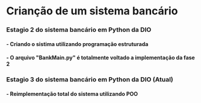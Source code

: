 # Crianção de um sistema bancário

### Estagio 2 do sistema bancário em Python da DIO
#### - Criando o sistima utilizando programação estruturada
#### - O arquivo "BankMain.py" é totalmente voltado a implementação da fase 2

### Estagio 3 do sistema bancário em Python da DIO (Atual)
#### - Reimplementação total do sistema utilizando POO